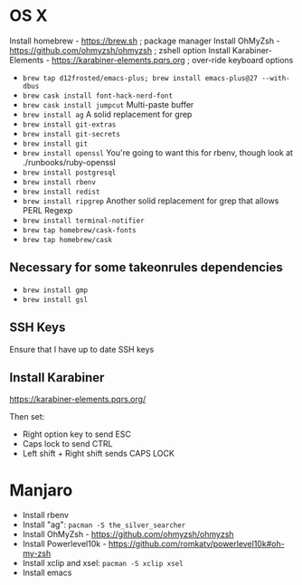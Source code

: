# OS X

Install homebrew - https://brew.sh ; package manager
Install OhMyZsh - https://github.com/ohmyzsh/ohmyzsh ; zshell option
Install Karabiner-Elements - https://karabiner-elements.pqrs.org ; over-ride keyboard options

*   `brew tap d12frosted/emacs-plus; brew install emacs-plus@27 --with-dbus`
*   `brew cask install font-hack-nerd-font`
*   `brew cask install jumpcut` Multi-paste buffer
*   `brew install ag` A solid replacement for grep
*   `brew install git-extras`
*   `brew install git-secrets`
*   `brew install git`
*   `brew install openssl` You're going to want this for rbenv, though look at ./runbooks/ruby-openssl
*   `brew install postgresql`
*   `brew install rbenv`
*   `brew install redist`
*   `brew install ripgrep` Another solid replacement for grep that allows PERL Regexp
*   `brew install terminal-notifier`
*   `brew tap homebrew/cask-fonts`
*   `brew tap homebrew/cask`

## Necessary for some takeonrules dependencies

*   `brew install gmp`
*   `brew install gsl`

## SSH Keys

Ensure that I have up to date SSH keys

## Install Karabiner

https://karabiner-elements.pqrs.org/

Then set:

  *  Right option key to send ESC
  *  Caps lock to send CTRL
  *  Left shift + Right shift sends CAPS LOCK

# Manjaro

* Install rbenv
* Install "ag": `pacman -S the_silver_searcher`
* Install OhMyZsh - https://github.com/ohmyzsh/ohmyzsh
* Install Powerlevel10k - https://github.com/romkatv/powerlevel10k#oh-my-zsh
* Install xclip and xsel: `pacman -S xclip xsel`
* Install emacs
